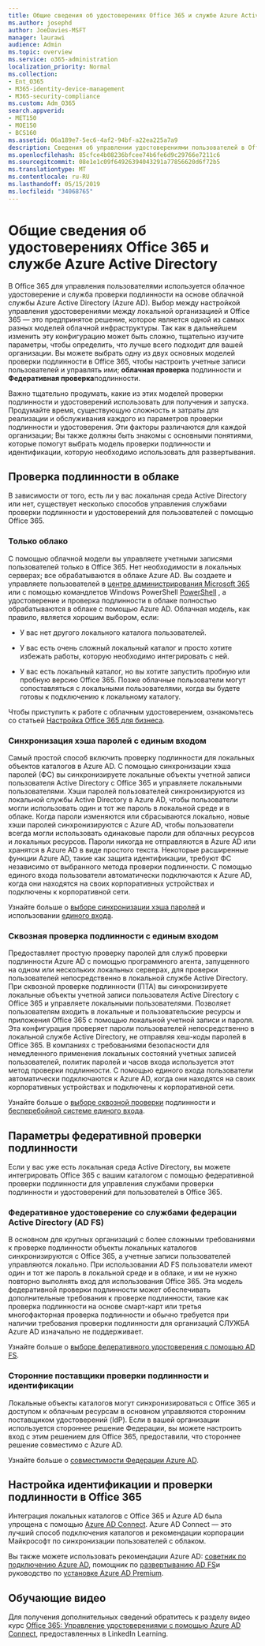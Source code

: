 ```yaml
---
title: Общие сведения об удостоверениях Office 365 и службе Azure Active Directory
ms.author: josephd
author: JoeDavies-MSFT
manager: laurawi
audience: Admin
ms.topic: overview
ms.service: o365-administration
localization_priority: Normal
ms.collection:
- Ent_O365
- M365-identity-device-management
- M365-security-compliance
ms.custom: Adm_O365
search.appverid:
- MET150
- MOE150
- BCS160
ms.assetid: 06a189e7-5ec6-4af2-94bf-a22ea225a7a9
description: Сведения об управлении удостоверениями пользователей в Office 365.
ms.openlocfilehash: 85cfce4b08236bfcee74b6fe6d9c29766e7211c6
ms.sourcegitcommit: 08e1e1c09f64926394043291a77856620d6f72b5
ms.translationtype: MT
ms.contentlocale: ru-RU
ms.lasthandoff: 05/15/2019
ms.locfileid: "34068765"
---
```

# <a name="understanding-office-365-identity-and-azure-active-directory"></a>Общие сведения об удостоверениях Office 365 и службе Azure Active Directory

В Office 365 для управления пользователями используется облачное удостоверение и служба проверки подлинности на основе облачной службы Azure Active Directory (Azure AD). Выбор между настройкой управления удостоверениями между локальной организацией и Office 365 — это предпринятое решение, которое является одной из самых разных моделей облачной инфраструктуры. Так как в дальнейшем изменить эту конфигурацию может быть сложно, тщательно изучите параметры, чтобы определить, что лучше всего подходит для вашей организации. Вы можете выбрать одну из двух основных моделей проверки подлинности в Office 365, чтобы настроить учетные записи пользователей и управлять ими; **облачная проверка** подлинности и **Федеративная проверка**подлинности.
  
Важно тщательно продумать, какие из этих моделей проверки подлинности и удостоверений использовать для получения и запуска. Продумайте время, существующую сложность и затраты для реализации и обслуживания каждого из параметров проверки подлинности и удостоверения. Эти факторы различаются для каждой организации; Вы также должны быть знакомы с основными понятиями, которые помогут выбрать модель проверки подлинности и идентификации, которую необходимо использовать для развертывания.
  
## <a name="cloud-authentication"></a>Проверка подлинности в облаке

В зависимости от того, есть ли у вас локальная среда Active Directory или нет, существует несколько способов управления службами проверки подлинности и удостоверений для пользователей с помощью Office 365.
  
### <a name="cloud-only"></a>Только облако

С помощью облачной модели вы управляете учетными записями пользователей только в Office 365. Нет необходимости в локальных серверах; все обрабатываются в облаке Azure AD. Вы создаете и управляете пользователей в [центре администрирования Microsoft 365](https://admin.microsoft.com) или с помощью командлетов Windows PowerShell [PowerShell](https://docs.microsoft.com/office365/enterprise/powershell/manage-office-365-with-office-365-powershell) , а удостоверение и проверка подлинности в облаке полностью обрабатываются в облаке с помощью Azure AD. Облачная модель, как правило, является хорошим выбором, если: 
  
- У вас нет другого локального каталога пользователей.
    
- У вас есть очень сложный локальный каталог и просто хотите избежать работы, которую необходимо интегрировать с ней.
    
- У вас есть локальный каталог, но вы хотите запустить пробную или пробную версию Office 365. Позже облачные пользователи могут сопоставляться с локальными пользователями, когда вы будете готовы к подключению к локальному каталогу.
    
Чтобы приступить к работе с облачным удостоверением, ознакомьтесь со статьей [Настройка Office 365 для бизнеса](https://support.office.com/article/6a3a29a0-e616-4713-99d1-15eda62d04fa).
  
### <a name="password-hash-sync-with-seamless-single-sign-on"></a>Синхронизация хэша паролей с единым входом

Самый простой способ включить проверку подлинности для локальных объектов каталогов в Azure AD. С помощью синхронизации хэша паролей (ФС) вы синхронизируете локальные объекты учетной записи пользователя Active Directory с Office 365 и управляете локальными пользователями. Хэши паролей пользователей синхронизируются из локальной службы Active Directory в Azure AD, чтобы пользователи могли использовать один и тот же пароль в локальной среде и в облаке. Когда пароли изменяются или сбрасываются локально, новые хэши паролей синхронизируются с Azure AD, чтобы пользователи всегда могли использовать одинаковые пароли для облачных ресурсов и локальных ресурсов. Пароли никогда не отправляются в Azure AD или хранятся в Azure AD в виде простого текста. Некоторые расширенные функции Azure AD, такие как защита идентификации, требуют ФС независимо от выбранного метода проверки подлинности. С помощью единого входа пользователи автоматически подключаются к Azure AD, когда они находятся на своих корпоративных устройствах и подключены к корпоративной сети.
  
Узнайте больше о [выборе синхронизации хэша паролей](https://docs.microsoft.com/azure/security/azure-ad-choose-authn) и использовании [единого входа](https://docs.microsoft.com/azure/active-directory/connect/active-directory-aadconnect-sso).
  
### <a name="pass-through-authentication-with-seamless-single-sign-on"></a>Сквозная проверка подлинности с единым входом

Предоставляет простую проверку паролей для служб проверки подлинности Azure AD с помощью программного агента, запущенного на одном или нескольких локальных серверах, для проверки пользователей непосредственно в локальной службе Active Directory. При сквозной проверке подлинности (ПТА) вы синхронизируете локальные объекты учетной записи пользователя Active Directory с Office 365 и управляете локальными пользователями. Позволяет пользователям входить в локальные и пользовательские ресурсы и приложения Office 365 с помощью локальной учетной записи и пароля. Эта конфигурация проверяет пароли пользователей непосредственно в локальной службе Active Directory, не отправляя хеш-коды паролей в Office 365. В компаниях с требованиями безопасности для немедленного применения локальных состояний учетных записей пользователей, политик паролей и часов входа используется этот метод проверки подлинности. С помощью единого входа пользователи автоматически подключаются к Azure AD, когда они находятся на своих корпоративных устройствах и подключены к корпоративной сети.
  
Узнайте больше о [выборе сквозной проверки](https://docs.microsoft.com/azure/security/azure-ad-choose-authn) подлинности и [бесперебойной системе единого входа](https://docs.microsoft.com/azure/active-directory/connect/active-directory-aadconnect-sso).
  
## <a name="federated-authentication-options"></a>Параметры федеративной проверки подлинности

Если у вас уже есть локальная среда Active Directory, вы можете интегрировать Office 365 с вашим каталогом с помощью федеративной проверки подлинности для управления службами проверки подлинности и удостоверений для пользователей в Office 365.
  
### <a name="federated-identity-with-active-directory-federation-services-ad-fs"></a>Федеративное удостоверение со службами федерации Active Directory (AD FS)

В основном для крупных организаций с более сложными требованиями к проверке подлинности объекты локальных каталогов синхронизируются с Office 365, а учетные записи пользователей управляются локально. При использовании AD FS пользователи имеют один и тот же пароль в локальной среде и в облаке, и им не нужно повторно выполнять вход для использования Office 365. Эта модель федеративной проверки подлинности может обеспечивать дополнительные требования к проверке подлинности, такие как проверка подлинности на основе смарт-карт или третья многофакторная проверка подлинности и обычно требуется при наличии требования проверки подлинности для организаций СЛУЖБА Azure AD изначально не поддерживает.
  
Узнайте больше о [выборе федеративного удостоверения с помощью AD FS](https://docs.microsoft.com/azure/security/azure-ad-choose-authn).
  
### <a name="third-party-authentication-and-identity-providers"></a>Сторонние поставщики проверки подлинности и идентификации

Локальные объекты каталогов могут синхронизироваться с Office 365 и доступом к облачным ресурсам в основном управляются сторонним поставщиком удостоверений (IdP). Если в вашей организации используется стороннее решение Федерации, вы можете настроить вход с этим решением для Office 365, предоставили, что стороннее решение совместимо с Azure AD.
  
Узнайте больше о [совместимости Федерации Azure AD](https://docs.microsoft.com/azure/active-directory/connect/active-directory-aadconnect-federation-compatibility).
  
## <a name="configuring-identity-and-authentication-with-office-365"></a>Настройка идентификации и проверки подлинности в Office 365

Интеграция локальных каталогов с Office 365 и Azure AD была упрощена с помощью [Azure AD Connect](https://docs.microsoft.com/azure/active-directory/connect/active-directory-aadconnect). Azure AD Connect — это лучший способ подключения каталогов и рекомендации корпорации Майкрософт по синхронизации пользователей с облаком.
  
Вы также можете использовать рекомендации Azure AD: [советник по подключению Azure AD](https://aka.ms/aadconnectpwsync), помощник по [развертыванию AD FS](https://aka.ms/adfsguidance)и руководство по [установке Azure AD Premium](https://aka.ms/aadpguidance).
  
## <a name="video-training"></a>Обучающие видео

Для получения дополнительных сведений обратитесь к разделу видео курс [Office 365: Управление удостоверениями с помощью Azure AD Connect](https://support.office.com/article/90991a1d-c0ab-479a-b413-35c9706f6fed.aspx), предоставленных в LinkedIn Learning.
